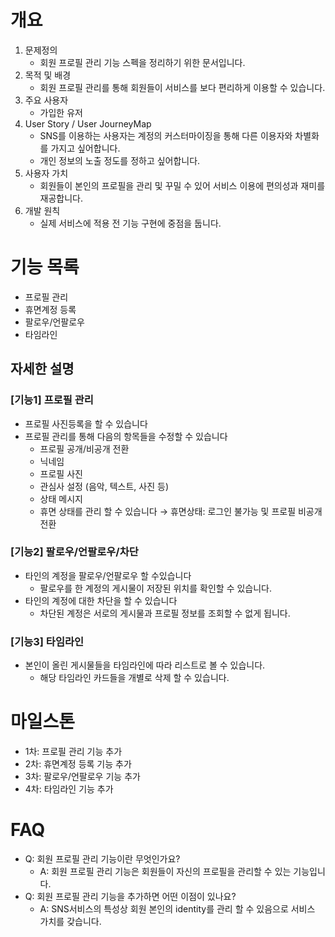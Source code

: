 # 개요

1. 문제정의
    - 회원 프로필 관리 기능 스펙을 정리하기 위한 문서입니다.
2. 목적 및 배경
    - 회원 프로필 관리를 통해 회원들이 서비스를 보다 편리하게 이용할 수 있습니다.
3. 주요 사용자
    - 가입한 유저
4. User Story / User JourneyMap
    - SNS를 이용하는 사용자는 계정의 커스터마이징을 통해 다른 이용자와 차별화를 가지고 싶어합니다.
    - 개인 정보의 노출 정도를 정하고 싶어합니다.
5. 사용자 가치
    - 회원들이 본인의 프로필을 관리 및 꾸밀 수 있어 서비스 이용에 편의성과 재미를 재공합니다.
6. 개발 원칙
    - 실제 서비스에 적용 전 기능 구현에 중점을 둡니다.

# 기능 목록

- 프로필 관리
- 휴면계정 등록
- 팔로우/언팔로우
- 타임라인

## 자세한 설명

### [기능1] 프로필 관리

- 프로필 사진등록을 할 수 있습니다
- 프로필 관리를 통해 다음의 항목들을 수정할 수 있습니다
    - 프로필 공개/비공개 전환
    - 닉네임
    - 프로필 사진
    - 관심사 설정 (음악, 텍스트, 사진 등)
    - 상태 메시지
    - 휴면 상태를 관리 할 수 있습니다 → 휴면상태: 로그인 불가능 및 프로필 비공개 전환

### [기능2] 팔로우/언팔로우/차단

- 타인의 계정을 팔로우/언팔로우 할 수있습니다
    - 팔로우를 한 계정의 게시물이 저장된 위치를 확인할 수 있습니다.
- 타인의 계정에 대한 차단을 할 수 있습니다
    - 차단된 계정은 서로의 게시물과 프로필 정보를 조회할 수 없게 됩니다.

### [기능3] 타임라인

- 본인이 올린 게시물들을 타임라인에 따라 리스트로 볼 수 있습니다.
    - 해당 타임라인 카드들을 개별로 삭제 할 수 있습니다.

# 마일스톤

- 1차: 프로필 관리 기능 추가
- 2차: 휴면계정 등록 기능 추가
- 3차: 팔로우/언팔로우 기능 추가
- 4차: 타임라인 기능 추가

# FAQ

- Q: 회원 프로필 관리 기능이란 무엇인가요?
    - A: 회원 프로필 관리 기능은 회원들이 자신의 프로필을 관리할 수 있는 기능입니다.
- Q: 회원 프로필 관리 기능을 추가하면 어떤 이점이 있나요?
    - A: SNS서비스의 특성상 회원 본인의 identity를 관리 할 수 있음으로 서비스 가치를 갖습니다.
